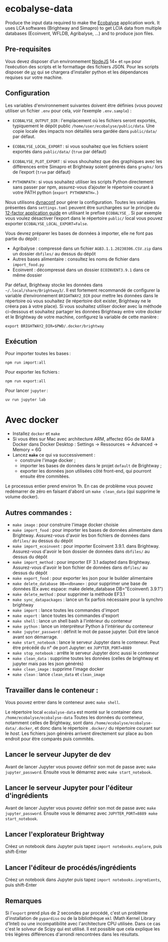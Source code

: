 # ecobalyse-data

Produce the input data required to make the [Ecobalyse](https://github.com/MTES-MCT/ecobalyse) application work. It uses LCA softwares (Brightway and Simapro) to get LCIA data from multiple databases (Ecoinvent, WFLDB, Agribalyse, …) and to produce json files.


## Pre-requisites


Vous devez disposer d’un environnement [NodeJS](https://nodejs.org/fr/) 14+ et `npm` pour l’exécution des scripts et le formattage des fichiers JSON. Pour les scripts disposer de [uv](https://docs.astral.sh/uv/) qui se chargera d’installer python et les dépendances requises sur votre machine.


## Configuration

Les variables d'environnement suivantes doivent être définies (vous pouvez utiliser un fichier `.env` pour cela, voir l’exemple `.env.sample`) :

- `ECOBALYSE_OUTPUT_DIR` : l'emplacement où les fichiers seront exportés, typiquement le dépôt public `/home/user/ecobalyse/public/data`. Une copie locale des impacts non détaillés sera gardée dans `public/data/` par défaut.

- `ECOBALYSE_LOCAL_EXPORT` : si vous souhaitez que les fichiers soient exportés dans `public/data/` (`true` par défaut)
- `ECOBALYSE_PLOT_EXPORT` : si vous shouhaitez que des graphiques avec les différences entre Simapro et Brightway soient générés dans `graphs/` lors de l’export (`true` par défaut)
- `PYTHONPATH` : si vous souhaitez utiliser les scripts Python directement sans passer par npm, assurez-vous d’ajouter le répertoire courant à votre PATH python (`export PYTHONPATH=.`)

Nous utilisons [dynaconf](https://www.dynaconf.com/) pour gérer la configuration. Toutes les variables présentes dans `settings.toml` peuvent être surchargées sur le principe du [12-factor application guide](https://12factor.net/config) en utilisant le prefixe `ECOBALYSE_`. Si par exemple vous voulez désactiver l’export dans le répertoire `public/` local vous pouvez exporter `ECOBALYSE_LOCAL_EXPORT=False`.

Vous devrez préparer les bases de données à importer, elle ne font pas partie du dépôt :
  - Agribalyse : compressé dans un fichier `AGB3.1.1.20230306.CSV.zip` dans un dossier `dbfiles/` au dessus du dépôt
  - Autres bases alimentaire : consultez les noms de fichier dans `import_food.py`
  - Ecoinvent : décompressé dans un dossier `ECOINVENT3.9.1` dans ce même dossier

Par défaut, Brightway stocke les données dans `~/.local/share/Brightway3/`. Il est fortement recommandé de configurer la variable d’environnement `BRIGHTWAY2_DIR` pour mettre les données dans le répertoire où vous souhaitez (le répertoire doit exister, Brightway ne le créera pas à votre place). Si vous souhaitez utiliser docker avec la méthode ci-dessous et souhaitez partager les données Brightway entre votre docker et le Brightway de votre machine, configurez la variable de cette manière :

    export BRIGHTWAY2_DIR=$PWD/.docker/brightway

## Exécution

Pour importer toutes les bases :

    npm run import:all

Pour exporter les fichiers :

    npm run export:all

Pour lancer `jupyter` :

    uv run jupyter lab

# Avec docker

- Installez `docker` et `make`
- Si vous êtes sur Mac avec architecture ARM, affectez 6Go de RAM à Docker dans Docker Desktop :
  Settings → Ressources → Advanced → Memory = 6G
- Lancez **`make`** ce qui va successivement :
  - construire l'image docker ;
  - importer les bases de données dans le projet `default` de Brightway ;
  - exporter les données json utilisées côté front-end, qui pourront ensuite être commitées.

Le processus entier prend environ 1h. En cas de problème vous pouvez redémarrer de zéro en faisant
d'abord un `make clean_data` (qui supprime le volume docker).

## Autres commandes :

- `make image` : pour construire l'image docker choisie
- `make import_food` : pour importer les bases de données alimentaire dans Brightway.
  Assurez-vous d'avoir les bon fichiers de données dans `dbfiles/` au dessus du dépôt
- `make import_ecoinvent` : pour importer Ecoinvent 3.9.1. dans Brightway.
  Assurez-vous d'avoir le bon dossier de données dans `dbfiles/` au dessus du dépôt
- `make import_method` : pour importer EF 3.1 adapted dans Brightway.
  Assurez-vous d'avoir le bon fichier de données dans `dbfiles/` au dessus du dépôt
- `make export_food` : pour exporter les json pour le builder alimentaire
- `make delete_database DB=<dbname>` : pour supprimer une base de données (Ex avec espace: make delete_database DB="Ecoinvent\ 3.9.1")
- `make delete_method` : pour supprimer la méthode EF3.1
- `make sync_datapackages` : lance un fix parfois nécessaire pour la synchro brightway
- `make import` : lance toutes les commandes d'import
- `make export` : lance toutes les commandes d'export
- `make shell` : lance un shell bash à l'intérieur du conteneur
- `make python` : lance un interpréteur Python à l'intérieur du conteneur
- `make jupyter_password` : définit le mot de passe jupyter. Doit être lancé avant son démarrage.
- `make start_notebook` : lance le serveur Jupyter dans le conteneur.
  Peut être précédé du n° de port Jupyter: ex `JUPYTER_PORT=8889`
- `make stop_notebook` : arrête le serveur Jupyter donc aussi le conteneur
- `make clean_data` : supprime toutes les données (celles de brightway et jupyter mais pas les json
  générés)
- `make clean_image` : supprime l'image docker
- `make clean` : lance `clean_data` et `clean_image`

## Travailler dans le conteneur :

Vous pouvez entrer dans le conteneur avec `make shell`.

Le répertoire local `ecobalyse-data` est monté sur le container dans `/home/ecobalyse/ecobalyse-data`
Toutes les données du conteneur, notamment celles de Brightway, sont dans
`/home/ecobalyse/ecobalyse-data/.docker`, et donc dans le répertoire `.docker/` du répertoire courant sur le _host_.
Les fichiers json générés arrivent directement sur place au bon endroit pour être comparés puis commités.

## Lancer le serveur Jupyter de dev

Avant de lancer Jupyter vous pouvez définir son mot de passe avec `make jupyter_password`. Ensuite
vous le démarrez avec `make start_notebook`.

## Lancer le serveur Jupyter pour l'éditeur d'ingrédients

Avant de lancer Jupyter vous pouvez définir son mot de passe avec `make jupyter_password`. Ensuite
vous le démarrez avec `JUPYTER_PORT=8889 make start_notebook`.

## Lancer l'explorateur Brightway

Créez un notebook dans Jupyter puis tapez `import notebooks.explore`, puis shift-Enter

## Lancer l'éditeur de procédés/ingrédients

Créez un notebook dans Jupyter puis tapez `import notebooks.ingredients`, puis shift-Enter

## Remarques

Si l'`export` prend plus de 2 secondes par procédé, c'est un problème d'installation de `pypardiso`
ou de la bibliothèque `mkl` (Math Kernel Library d'Intel) ou une incompatibilité avec l'architecture
CPU utilisée. Dans ce cas c'est le solveur de Scipy qui est utilisé. Il est possible que cela
explique les très légères différences d'arrondi rencontrées dans les résultats.
